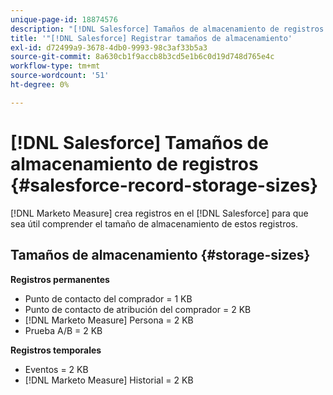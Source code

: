 ```yaml
---
unique-page-id: 18874576
description: "[!DNL Salesforce] Tamaños de almacenamiento de registros - [!DNL Marketo Measure] - Documentación del producto"
title: '"[!DNL Salesforce] Registrar tamaños de almacenamiento'
exl-id: d72499a9-3678-4db0-9993-98c3af33b5a3
source-git-commit: 8a630cb1f9accb8b3cd5e1b6c0d19d748d765e4c
workflow-type: tm+mt
source-wordcount: '51'
ht-degree: 0%

---
```


# [!DNL Salesforce] Tamaños de almacenamiento de registros {#salesforce-record-storage-sizes}

[!DNL Marketo Measure] crea registros en el [!DNL Salesforce] para que sea útil comprender el tamaño de almacenamiento de estos registros.

## Tamaños de almacenamiento {#storage-sizes}

**Registros permanentes**

* Punto de contacto del comprador = 1 KB
* Punto de contacto de atribución del comprador = 2 KB
* [!DNL Marketo Measure] Persona = 2 KB
* Prueba A/B = 2 KB

**Registros temporales**

* Eventos = 2 KB
* [!DNL Marketo Measure] Historial = 2 KB
